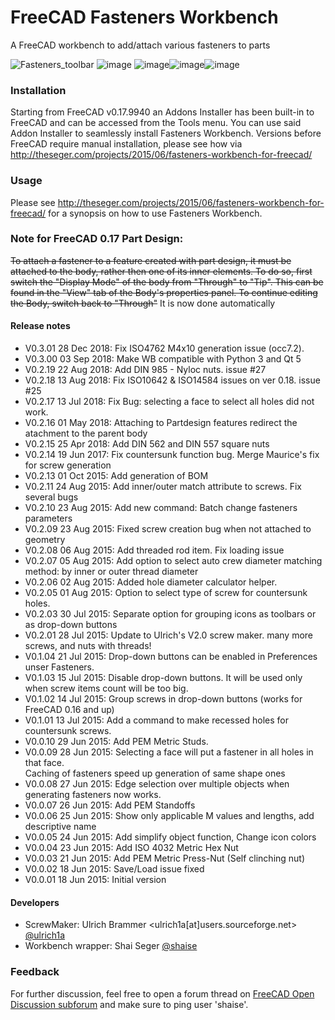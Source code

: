 # FreeCAD Fasteners Workbench
A FreeCAD workbench to add/attach various fasteners to parts  

![Fasteners_toolbar](https://user-images.githubusercontent.com/4140247/32561138-815cc5f8-c479-11e7-988e-3be19d3e98c3.png)
![image](https://user-images.githubusercontent.com/4140247/32561849-4276249a-c47b-11e7-9977-110be802d624.png)
![image](https://user-images.githubusercontent.com/4140247/32561853-466e708e-c47b-11e7-9029-923256e50650.png)![image](https://user-images.githubusercontent.com/4140247/32561890-5a563096-c47b-11e7-9026-cf81bea25834.png)![image](https://user-images.githubusercontent.com/4140247/32562381-82b2e8d0-c47c-11e7-828d-1e1b361c6f12.png)



### Installation
Starting from FreeCAD v0.17.9940 an Addons Installer has been built-in to FreeCAD and can be accessed from the Tools menu. 
You can use said Addon Installer to seamlessly install Fasteners Workbench.
Versions before FreeCAD require manual installation, please see how via http://theseger.com/projects/2015/06/fasteners-workbench-for-freecad/


### Usage
Please see http://theseger.com/projects/2015/06/fasteners-workbench-for-freecad/ for a synopsis on how to use Fasteners Workbench.

### Note for FreeCAD 0.17 Part Design:
<s>To attach a fastener to a feature created with part design, it must be attached to the body, rather then one of its inner elements. To do so, first switch the "Display Mode" of the body from "Through" to "Tip". This can be found in the "View" tab of the Body's properties panel. To continue editing the Body, switch back to "Through"</s>
It is now done automatically

#### Release notes
* V0.3.01  28 Dec 2018:  Fix ISO4762 M4x10 generation issue (occ7.2). 
* V0.3.00  03 Sep 2018:  Make WB compatible with Python 3 and Qt 5
* V0.2.19  22 Aug 2018:  Add DIN 985 - Nyloc nuts. issue #27
* V0.2.18  13 Aug 2018:  Fix ISO10642 & ISO14584 issues on ver 0.18. issue #25
* V0.2.17  13 Jul 2018:  Fix Bug: selecting a face to select all holes did not work.
* V0.2.16  01 May 2018:  Attaching to Partdesign features redirect the atachment to the parent body 
* V0.2.15  25 Apr 2018:  Add DIN 562 and DIN 557 square nuts
* V0.2.14  19 Jun 2017:  Fix countersunk function bug. Merge Maurice's fix for screw generation
* V0.2.13  01 Oct 2015:  Add generation of BOM
* V0.2.11  24 Aug 2015:  Add inner/outer match attribute to screws. Fix several bugs
* V0.2.10  23 Aug 2015:  Add new command: Batch change fasteners parameters
* V0.2.09  23 Aug 2015:  Fixed screw creation bug when not attached to geometry
* V0.2.08  06 Aug 2015:  Add threaded rod item. Fix loading issue 
* V0.2.07  05 Aug 2015:  Add option to select auto crew diameter matching method: 
                         by inner or outer thread diameter
* V0.2.06  02 Aug 2015:  Added hole diameter calculator helper.
* V0.2.05  01 Aug 2015:  Option to select type of screw for countersunk holes.
* V0.2.03  30 Jul 2015:  Separate option for grouping icons as toolbars or as drop-down buttons   
* V0.2.01  28 Jul 2015:  Update to Ulrich's V2.0 screw maker. many more screws, and nuts with threads!   
* V0.1.04  21 Jul 2015:  Drop-down buttons can be enabled in Preferences unser Fasteners.   
* V0.1.03  15 Jul 2015:  Disable drop-down buttons. It will be used only when screw items count will be too big.   
* V0.1.02  14 Jul 2015:  Group screws in drop-down buttons (works for FreeCAD 0.16 and up)  
* V0.1.01  13 Jul 2015:  Add a command to make recessed holes for countersunk screws.  
* V0.0.10  29 Jun 2015:  Add PEM Metric Studs.  
* V0.0.09  28 Jun 2015:  Selecting a face will put a fastener in all holes in that face.  
                         Caching of fasteners speed up generation of same shape ones
* V0.0.08  27 Jun 2015:  Edge selection over multiple objects when generating fasteners now works.
* V0.0.07  26 Jun 2015:  Add PEM Standoffs
* V0.0.06  25 Jun 2015:  Show only applicable M values and lengths, add descriptive name
* V0.0.05  24 Jun 2015:  Add simplify object function, Change icon colors
* V0.0.04  23 Jun 2015:  Add ISO 4032 Metric Hex Nut
* V0.0.03  21 Jun 2015:  Add PEM Metric Press-Nut (Self clinching nut)
* V0.0.02  18 Jun 2015:  Save/Load issue fixed
* V0.0.01  18 Jun 2015:  Initial version

 
#### Developers
* ScrewMaker: Ulrich Brammer <ulrich1a[at]users.sourceforge.net> [@ulrich1a](https://github.com/ulrich1a)
* Workbench wrapper:  Shai Seger [@shaise](https://github.com/shaise)

### Feedback
For further discussion, feel free to open a forum thread on [FreeCAD Open Discussion subforum](https://forum.freecadweb.org/viewforum.php?f=8&sid=853eff68d2a09bfd39fb3508d038af97) 
and make sure to ping user 'shaise'.   
